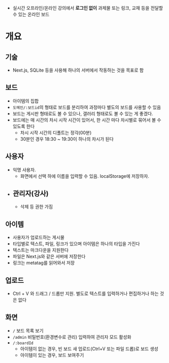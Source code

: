 - 실시간 오프라인/온라인 강의에서 **로그인 없이** 과제물 또는 링크, 교재 등을 전달할 수 있는 온라인 보드

# 개요

## 기술

- Next.js, SQLite 등을 사용해 하나의 서버에서 작동하는 것을 목표로 함

## 보드

- 아이템의 집합
- `도메인/:보드id`의 형태로 보드를 분리하여 과정마다 별도의 보드를 사용할 수 있음
- 보드는 게시판 형태로도 볼 수 있으나, 갤러리 형태로도 볼 수 있는 게 좋겠다.
- 보드에는 매 시간의 차시 시작 시간이 있어서, 한 시간 마다 차시별로 묶어서 볼 수 있도록 한다
	- 차시 시작 시간의 디폴트는 정각(00분)
	- 30분인 경우 18:30 ~ 19:30이 하나의 차시가 된다

## 사용자

- 익명 사용자.
	- 화면에서 선택 하에 이름을 입력할 수 있음. localStorage에 저장하자.
- 관리자(강사)
	- 
	- 삭제 등 권한 가짐

## 아이템

- 사용자가 업로드하는 게시물
- 타입별로 텍스트, 파일, 링크가 있으며 아이템은 하나의 타입을 가진다
- 텍스트는 마크다운을 지원한다
- 파일은 Next.js와 같은 서버에 저장한다
- 링크는 metatag를 읽어와서 저장

## 업로드

- Ctrl + V 와 드래그 / 드롭만 지원. 별도로 텍스트를 입력하거나 편집하거나 하는 것은 없다

## 화면

- `/` 보드 목록 보기
- `/admin` 비밀번호(환경변수로 관리) 입력하여 관리자 모드 활성화 
- `/:boardId`
	- 아이템이 없는 경우, 빈 보드 새 업로드(Ctrl+V 또는 파일 드롭)로 보드 생성
	- 아이템이 있는 경우, 보드 보여주기